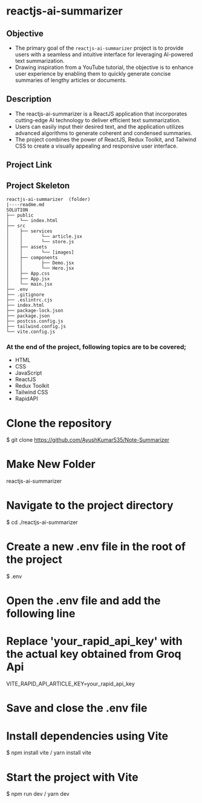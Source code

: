 # reactjs-ai-summarizer

## Objective

- The primary goal of the `reactjs-ai-summarizer` project is to provide users with a seamless and intuitive interface for leveraging AI-powered text summarization. 
- Drawing inspiration from a YouTube tutorial, the objective is to enhance user experience by enabling them to quickly generate concise summaries of lengthy articles or documents.

## Description

- The reactjs-ai-summarizer is a ReactJS application that incorporates cutting-edge AI technology to deliver efficient text summarization. 
- Users can easily input their desired text, and the application utilizes advanced algorithms to generate coherent and condensed summaries. 
- The project combines the power of ReactJS, Redux Toolkit, and Tailwind CSS to create a visually appealing and responsive user interface.

## Project Link

<!-- #### You can reach my project from [here](https://reactjs-ai-summarizer.vercel.app/) 👈 -->

## Project Skeleton

```
reactjs-ai-summarizer  (folder)
|----readme.md
SOLUTION
├── public
│    └── index.html
├── src
│    ├── services
│    │       └── article.jsx
│    │       └── store.js
│    ├── assets
│    │       └── [images] 
│    ├── components
│    │       ├── Demo.jsx
│    │       └── Hero.jsx
│    ├── App.css
│    ├── App.jsx
│    └── main.jsx
├── .env
├── .gitignore
├── .eslintrc.cjs
├── index.html
├── package-lock.json
├── package.json
├── postcss.config.js
├── tailwind.config.js
└── vite.config.js
```

### At the end of the project, following topics are to be covered;

- HTML
- CSS
- JavaScript
- ReactJS
- Redux Toolkit
- Tailwind CSS
- RapidAPI


# Clone the repository
$ git clone https://github.com/AyushKumar535/Note-Summarizer

# Make New Folder
reactjs-ai-summarizer

# Navigate to the project directory
$ cd ./reactjs-ai-summarizer

# Create a new .env file in the root of the project
$ .env

# Open the .env file and add the following line
# Replace 'your_rapid_api_key' with the actual key obtained from Groq Api
VITE_RAPID_API_ARTICLE_KEY=your_rapid_api_key

# Save and close the .env file

# Install dependencies using Vite
$ npm install vite / yarn install vite

# Start the project with Vite
$ npm run dev / yarn dev
